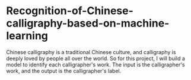 # Recognition-of-Chinese-calligraphy-based-on-machine-learning
Chinese calligraphy is a traditional Chinese culture, and calligraphy is deeply loved by people all over the world. So for this project, I will build a model to identify each calligrapher's work. The input is the calligrapher's work, and the output is the calligrapher's label.
